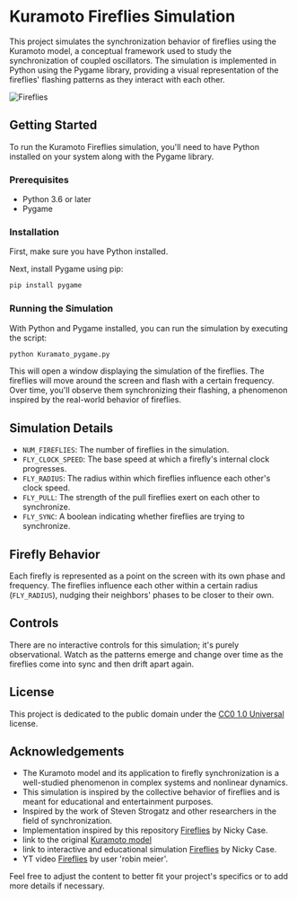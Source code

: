 # Kuramoto Fireflies Simulation

This project simulates the synchronization behavior of fireflies using the Kuramoto model, a conceptual framework used to study the synchronization of coupled oscillators. The simulation is implemented in Python using the Pygame library, providing a visual representation of the fireflies' flashing patterns as they interact with each other.

<!--  gif from giphy -->
![Fireflies](https://media.giphy.com/media/v1.Y2lkPTc5MGI3NjExZDQzam42OWJueW1lc3p1OXBiaWVrbjg2ZDlxMGV4bThlcGFzdTZyayZlcD12MV9pbnRlcm5hbF9naWZfYnlfaWQmY3Q9Zw/b2PXZ16BAi836HYbUP/giphy.gif)

## Getting Started

To run the Kuramoto Fireflies simulation, you'll need to have Python installed on your system along with the Pygame library.

### Prerequisites

- Python 3.6 or later
- Pygame

### Installation

First, make sure you have Python installed.

Next, install Pygame using pip:

```bash
pip install pygame
```

### Running the Simulation

With Python and Pygame installed, you can run the simulation by executing the script:

```bash
python Kuramato_pygame.py
```

This will open a window displaying the simulation of the fireflies. The fireflies will move around the screen and flash with a certain frequency. Over time, you'll observe them synchronizing their flashing, a phenomenon inspired by the real-world behavior of fireflies.

## Simulation Details

- `NUM_FIREFLIES`: The number of fireflies in the simulation.
- `FLY_CLOCK_SPEED`: The base speed at which a firefly's internal clock progresses.
- `FLY_RADIUS`: The radius within which fireflies influence each other's clock speed.
- `FLY_PULL`: The strength of the pull fireflies exert on each other to synchronize.
- `FLY_SYNC`: A boolean indicating whether fireflies are trying to synchronize.

## Firefly Behavior

Each firefly is represented as a point on the screen with its own phase and frequency. The fireflies influence each other within a certain radius (`FLY_RADIUS`), nudging their neighbors' phases to be closer to their own.

## Controls

There are no interactive controls for this simulation; it's purely observational. Watch as the patterns emerge and change over time as the fireflies come into sync and then drift apart again.

## License

This project is dedicated to the public domain under the [CC0 1.0 Universal](https://creativecommons.org/publicdomain/zero/1.0/) license.

## Acknowledgements

- The Kuramoto model and its application to firefly synchronization is a well-studied phenomenon in complex systems and nonlinear dynamics.
- This simulation is inspired by the collective behavior of fireflies and is meant for educational and entertainment purposes.
- Inspired by the work of Steven Strogatz and other researchers in the field of synchronization.
- Implementation inspired by this repository [Fireflies](https://github.com/ncase/fireflies) by Nicky Case. 
- link to the original [Kuramoto model](https://en.wikipedia.org/wiki/Kuramoto_model)
- link to interactive and educational simulation [Fireflies](https://ncase.me/fireflies/) by Nicky Case.
- YT video [Fireflies](https://youtu.be/ZGvtnE1Wy6U?si=LDekwMowxBP3XCYb&t=54) by user 'robin meier'.

Feel free to adjust the content to better fit your project's specifics or to add more details if necessary.